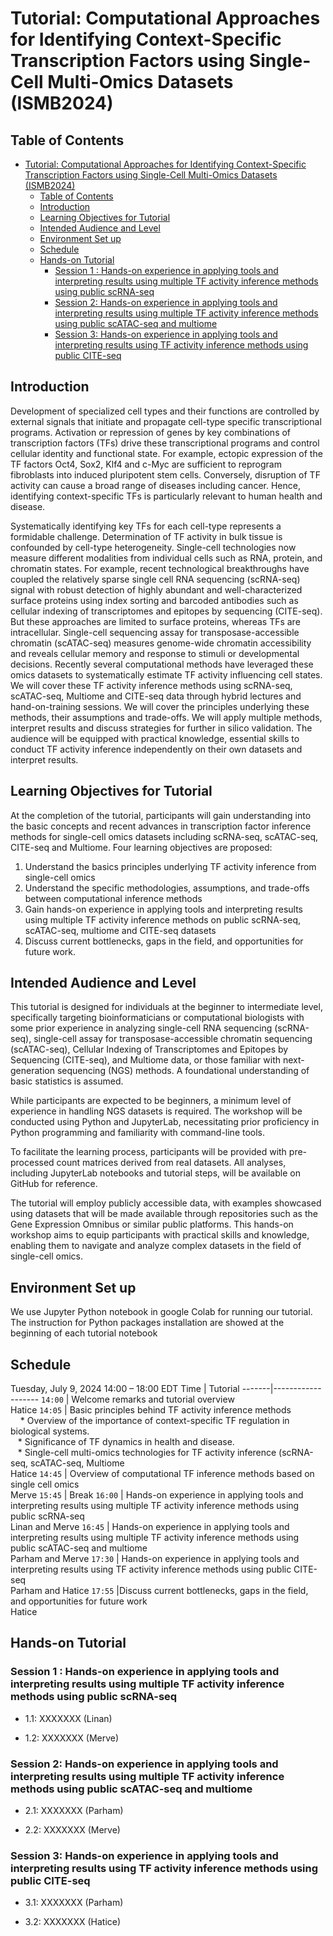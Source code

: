 # Tutorial: Computational Approaches for Identifying Context-Specific Transcription Factors using Single-Cell Multi-Omics Datasets (ISMB2024)

## Table of Contents

<!-- vscode-markdown-toc -->

- [Tutorial: Computational Approaches for Identifying Context-Specific Transcription Factors using Single-Cell Multi-Omics Datasets (ISMB2024)](#tutorial-computational-approaches-for-identifying-context-specific-transcription-factors-using-single-cell-multi-omics-datasets-ismb2024)
  - [Table of Contents](#table-of-contents)
  - [Introduction](#introduction)
  - [Learning Objectives for Tutorial](#learning-objectives-for-tutorial)
  - [Intended Audience and Level](#intended-audience-and-level)
  - [Environment Set up](#environment-set-up)
  - [Schedule](#schedule)
  - [Hands-on Tutorial](#hands-on-tutorial)
    - [Session 1 :  Hands-on experience in applying tools and interpreting results using multiple TF activity inference methods using public scRNA-seq](#session-1---hands-on-experience-in-applying-tools-and-interpreting-results-using-multiple-tf-activity-inference-methods-using-public-scrna-seq)
    - [Session 2: Hands-on experience in applying tools and interpreting results using multiple TF activity inference methods using public scATAC-seq and multiome](#session-2-hands-on-experience-in-applying-tools-and-interpreting-results-using-multiple-tf-activity-inference-methods-using-public-scatac-seq-and-multiome)
    - [Session 3: Hands-on experience in applying tools and interpreting results using TF activity inference methods using public CITE-seq](#session-3-hands-on-experience-in-applying-tools-and-interpreting-results-using-tf-activity-inference-methods-using-public-cite-seq)

<!-- vscode-markdown-toc-config
	numbering=true
	autoSave=true
	/vscode-markdown-toc-config -->
<!-- /vscode-markdown-toc -->


##  <a name='Introduction'></a>Introduction
Development of specialized cell types and their functions are controlled by external signals that initiate and propagate cell-type specific transcriptional programs. Activation or repression of genes by key combinations of transcription factors (TFs) drive these transcriptional programs and control cellular identity and functional state. For example, ectopic expression of the TF factors Oct4, Sox2, Klf4 and c-Myc are sufficient to reprogram fibroblasts into induced pluripotent stem cells. Conversely, disruption of TF activity can cause a broad range of diseases including cancer. Hence, identifying context-specific TFs is particularly relevant to human health and disease.

Systematically identifying key TFs for each cell-type represents a formidable challenge. Determination of TF activity in bulk tissue is confounded by cell-type heterogeneity. Single-cell technologies now measure different modalities from individual cells such as RNA, protein, and chromatin states. For example, recent technological breakthroughs have coupled the relatively sparse single cell RNA sequencing (scRNA-seq) signal with robust detection of highly abundant and well-characterized surface proteins using index sorting and barcoded antibodies such as cellular indexing of transcriptomes and epitopes by sequencing (CITE-seq). But these approaches are limited to surface proteins, whereas TFs are intracellular. Single-cell sequencing assay for transposase-accessible chromatin (scATAC-seq) measures genome-wide chromatin accessibility and reveals cellular memory and response to stimuli or developmental decisions. Recently several computational methods have leveraged these omics datasets to systematically estimate TF activity influencing cell states. We will cover these TF activity inference methods using scRNA-seq, scATAC-seq, Multiome and CITE-seq data through hybrid lectures and hand-on-training sessions. We will cover the principles underlying these methods, their assumptions and trade-offs. We will apply multiple methods, interpret results and discuss strategies for further in silico validation. The audience will be equipped with practical knowledge, essential skills to conduct TF activity inference independently on their own datasets and interpret results.
##  <a name='LearningObjectivesforTutorial'></a>Learning Objectives for Tutorial
At the completion of the tutorial, participants will gain understanding into the basic concepts and recent advances in transcription factor inference methods for single-cell omics datasets including scRNA-seq, scATAC-seq, CITE-seq and Multiome. Four learning objectives are proposed:
1. Understand the basics principles underlying TF activity inference from single-cell omics
2. Understand the specific methodologies, assumptions, and trade-offs between computational inference methods
3. Gain hands-on experience in applying tools and interpreting results using multiple TF activity inference methods on public scRNA-seq, scATAC-seq, multiome and CITE-seq datasets
4. Discuss current bottlenecks, gaps in the field, and opportunities for future work.

##  <a name='IntendedAudienceandLevel'></a>Intended Audience and Level
This tutorial is designed for individuals at the beginner to intermediate level, specifically targeting bioinformaticians or computational biologists with some prior experience in analyzing single-cell RNA sequencing (scRNA-seq), single-cell assay for transposase-accessible chromatin sequencing (scATAC-seq), Cellular Indexing of Transcriptomes and Epitopes by Sequencing (CITE-seq), and Multiome data, or those familiar with next-generation sequencing (NGS) methods. A foundational understanding of basic statistics is assumed.

While participants are expected to be beginners, a minimum level of experience in handling NGS datasets is required. The workshop will be conducted using Python and JupyterLab, necessitating prior proficiency in Python programming and familiarity with command-line tools.

To facilitate the learning process, participants will be provided with pre-processed count matrices derived from real datasets. All analyses, including JupyterLab notebooks and tutorial steps, will be available on GitHub for reference.

The tutorial will employ publicly accessible data, with examples showcased using datasets that will be made available through repositories such as the Gene Expression Omnibus or similar public platforms. This hands-on workshop aims to equip participants with practical skills and knowledge, enabling them to navigate and analyze complex datasets in the field of single-cell omics.

##  <a name='EnvironmentSetup'></a>Environment Set up
We use Jupyter Python notebook in google Colab for running our tutorial. The instruction for Python packages installation are showed at the beginning of each tutorial notebook 

##  <a name='Schedule'></a>Schedule
Tuesday, July 9, 2024 14:00 – 18:00 EDT
Time  | Tutorial
-------|-------------------
`14:00` | Welcome remarks and tutorial overview  <br /> Hatice 
`14:05` | Basic principles behind TF activity inference methods <br>  &nbsp;  &nbsp; *  Overview of the importance of context-specific TF regulation in biological systems. <br> &nbsp;  &nbsp;* Significance of TF dynamics in health and disease.<br> &nbsp;  &nbsp;* Single-cell multi-omics technologies for TF activity inference (scRNA-seq, scATAC-seq, Multiome<br /> Hatice
`14:45` | Overview of computational TF inference methods based on single cell omics <br /> Merve
`15:45` | Break
`16:00` | Hands-on experience in applying tools and interpreting results using multiple TF activity inference methods using public scRNA-seq <br />Linan and Merve
`16:45` | Hands-on experience in applying tools and interpreting results using multiple TF activity inference methods using public scATAC-seq and multiome <br />Parham and Merve
`17:30` | Hands-on experience in applying tools and interpreting results using TF activity inference methods using public CITE-seq <br />Parham and Hatice
`17:55` |Discuss current bottlenecks, gaps in the field, and opportunities for future work <br />Hatice

##  <a name='Hands-onTutorial'></a>Hands-on Tutorial
###   <a name='Session1:Hands-onexperienceinapplyingtoolsandinterpretingresultsusingmultipleTFactivityinferencemethodsusingpublicscRNA-seq'></a>Session 1 :  Hands-on experience in applying tools and interpreting results using multiple TF activity inference methods using public scRNA-seq
* 1.1:  XXXXXXX (Linan)

* 1.2:  XXXXXXX (Merve)

###   <a name='Session2:Hands-onexperienceinapplyingtoolsandinterpretingresultsusingmultipleTFactivityinferencemethodsusingpublicscATAC-seqandmultiome'></a>Session 2: Hands-on experience in applying tools and interpreting results using multiple TF activity inference methods using public scATAC-seq and multiome
* 2.1:  XXXXXXX (Parham)

* 2.2:  XXXXXXX (Merve)
  

###   <a name='Session3:Hands-onexperienceinapplyingtoolsandinterpretingresultsusingTFactivityinferencemethodsusingpublicCITE-seq'></a>Session 3: Hands-on experience in applying tools and interpreting results using TF activity inference methods using public CITE-seq
* 3.1:  XXXXXXX (Parham)

* 3.2:  XXXXXXX (Hatice)

